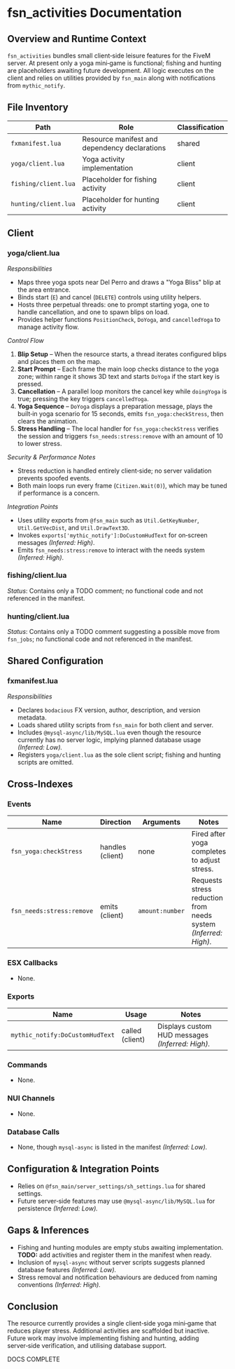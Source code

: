 # fsn_activities Documentation

## Overview and Runtime Context
`fsn_activities` bundles small client‑side leisure features for the FiveM server. At present only a yoga mini‑game is functional; fishing and hunting are placeholders awaiting future development. All logic executes on the client and relies on utilities provided by `fsn_main` along with notifications from `mythic_notify`.

## File Inventory
| Path | Role | Classification |
|------|------|----------------|
| `fxmanifest.lua` | Resource manifest and dependency declarations | shared |
| `yoga/client.lua` | Yoga activity implementation | client |
| `fishing/client.lua` | Placeholder for fishing activity | client |
| `hunting/client.lua` | Placeholder for hunting activity | client |

## Client

### yoga/client.lua
*Responsibilities*
- Maps three yoga spots near Del Perro and draws a "Yoga Bliss" blip at the area entrance.
- Binds start (`E`) and cancel (`DELETE`) controls using utility helpers.
- Hosts three perpetual threads: one to prompt starting yoga, one to handle cancellation, and one to spawn blips on load.
- Provides helper functions `PositionCheck`, `DoYoga`, and `cancelledYoga` to manage activity flow.

*Control Flow*
1. **Blip Setup** – When the resource starts, a thread iterates configured blips and places them on the map.
2. **Start Prompt** – Each frame the main loop checks distance to the yoga zone; within range it shows 3D text and starts `DoYoga` if the start key is pressed.
3. **Cancellation** – A parallel loop monitors the cancel key while `doingYoga` is true; pressing the key triggers `cancelledYoga`.
4. **Yoga Sequence** – `DoYoga` displays a preparation message, plays the built‑in yoga scenario for 15 seconds, emits `fsn_yoga:checkStress`, then clears the animation.
5. **Stress Handling** – The local handler for `fsn_yoga:checkStress` verifies the session and triggers `fsn_needs:stress:remove` with an amount of 10 to lower stress.

*Security & Performance Notes*
- Stress reduction is handled entirely client‑side; no server validation prevents spoofed events.
- Both main loops run every frame (`Citizen.Wait(0)`), which may be tuned if performance is a concern.

*Integration Points*
- Uses utility exports from `@fsn_main` such as `Util.GetKeyNumber`, `Util.GetVecDist`, and `Util.DrawText3D`.
- Invokes `exports['mythic_notify']:DoCustomHudText` for on‑screen messages *(Inferred: High)*.
- Emits `fsn_needs:stress:remove` to interact with the needs system *(Inferred: High)*.

### fishing/client.lua
*Status*: Contains only a TODO comment; no functional code and not referenced in the manifest.

### hunting/client.lua
*Status*: Contains only a TODO comment suggesting a possible move from `fsn_jobs`; no functional code and not referenced in the manifest.

## Shared Configuration

### fxmanifest.lua
*Responsibilities*
- Declares `bodacious` FX version, author, description, and version metadata.
- Loads shared utility scripts from `fsn_main` for both client and server.
- Includes `@mysql-async/lib/MySQL.lua` even though the resource currently has no server logic, implying planned database usage *(Inferred: Low).* 
- Registers `yoga/client.lua` as the sole client script; fishing and hunting scripts are omitted.

## Cross-Indexes

### Events
| Name | Direction | Arguments | Notes |
|------|-----------|-----------|-------|
| `fsn_yoga:checkStress` | handles (client) | none | Fired after yoga completes to adjust stress. |
| `fsn_needs:stress:remove` | emits (client) | `amount:number` | Requests stress reduction from needs system *(Inferred: High).* |

### ESX Callbacks
- None.

### Exports
| Name | Usage | Notes |
|------|-------|-------|
| `mythic_notify:DoCustomHudText` | called (client) | Displays custom HUD messages *(Inferred: High).* |

### Commands
- None.

### NUI Channels
- None.

### Database Calls
- None, though `mysql-async` is listed in the manifest *(Inferred: Low).* 

## Configuration & Integration Points
- Relies on `@fsn_main/server_settings/sh_settings.lua` for shared settings.
- Future server‑side features may use `@mysql-async/lib/MySQL.lua` for persistence *(Inferred: Low).* 

## Gaps & Inferences
- Fishing and hunting modules are empty stubs awaiting implementation. **TODO:** add activities and register them in the manifest when ready.
- Inclusion of `mysql-async` without server scripts suggests planned database features *(Inferred: Low).* 
- Stress removal and notification behaviours are deduced from naming conventions *(Inferred: High).* 

## Conclusion
The resource currently provides a single client‑side yoga mini‑game that reduces player stress. Additional activities are scaffolded but inactive. Future work may involve implementing fishing and hunting, adding server‑side verification, and utilising database support.

DOCS COMPLETE
